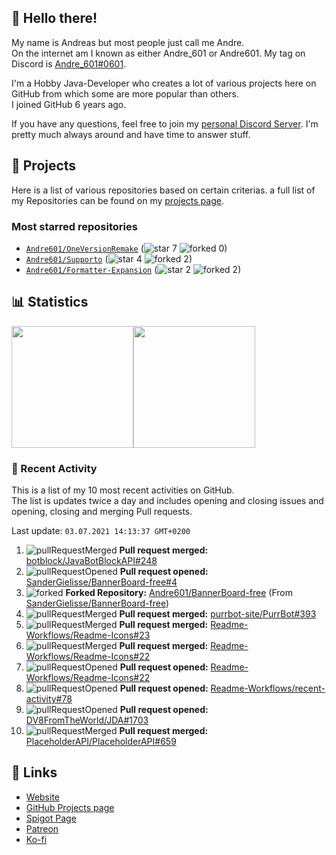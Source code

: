 <!-- Links -->
[andre]: https://discord.bio/p/andre601
[purr]: https://purrbot.site
[discord]: https://discord.gg/6dazXp6
[website]: https://andre601.ch
[github]: https://andre601.ch/projects
[spigot]: https://www.spigotmc.org/resources/authors/56829/
[patreon]: https://patreon.com/andre_601
[ko-fi]: https://ko-fi.com/andre_601

## 👋 Hello there!
My name is Andreas but most people just call me Andre.  
On the internet am I known as either Andre_601 or Andre601. My tag on Discord is [Andre_601#0601][andre].

I'm a Hobby Java-Developer who creates a lot of various projects here on GitHub from which some are more popular than others.  
I joined GitHub 6 years ago.

If you have any questions, feel free to join my [personal Discord Server][discord]. I'm pretty much always around and have time to answer stuff.

## 📁 Projects
Here is a list of various repositories based on certain criterias. a full list of my Repositories can be found on my [projects page][github].

### Most starred repositories

- [`Andre601/OneVersionRemake`](https://github.com/Andre601/OneVersionRemake) (![star] 7 ![forked] 0)
- [`Andre601/Supporto`](https://github.com/Andre601/Supporto) (![star] 4 ![forked] 2)
- [`Andre601/Formatter-Expansion`](https://github.com/Andre601/Formatter-Expansion) (![star] 2 ![forked] 2)

## 📊 Statistics
<img height="195px" src="https://github-readme-stats.vercel.app/api?username=Andre601&show_icons=true&hide_rank=true&title_color=3498db&bg_color=ffffff00&text_color=718096&disable_animations=true"><img height="195px" src="https://github-readme-stats.vercel.app/api/top-langs?username=Andre601&layout=compact&title_color=3498db&bg_color=ffffff00&text_color=718096">

### 📜 Recent Activity
This is a list of my 10 most recent activities on GitHub.  
The list is updates twice a day and includes opening and closing issues and opening, closing and merging Pull requests.

<!--RECENT_ACTIVITY:last_update-->
Last update: `03.07.2021 14:13:37 GMT+0200`
<!--RECENT_ACTIVITY:last_update_end-->
<!--RECENT_ACTIVITY:start-->
1. ![pullRequestMerged] **Pull request merged:** [botblock/JavaBotBlockAPI#248](https://github.com/botblock/JavaBotBlockAPI/pull/248)
2. ![pullRequestOpened] **Pull request opened:** [SanderGielisse/BannerBoard-free#4](https://github.com/SanderGielisse/BannerBoard-free/pull/4)
3. ![forked] **Forked Repository:** [Andre601/BannerBoard-free](https://github.com/Andre601/BannerBoard-free) (From [SanderGielisse/BannerBoard-free](https://github.com/SanderGielisse/BannerBoard-free))
4. ![pullRequestMerged] **Pull request merged:** [purrbot-site/PurrBot#393](https://github.com/purrbot-site/PurrBot/pull/393)
5. ![pullRequestMerged] **Pull request merged:** [Readme-Workflows/Readme-Icons#23](https://github.com/Readme-Workflows/Readme-Icons/pull/23)
6. ![pullRequestMerged] **Pull request merged:** [Readme-Workflows/Readme-Icons#22](https://github.com/Readme-Workflows/Readme-Icons/pull/22)
7. ![pullRequestOpened] **Pull request opened:** [Readme-Workflows/Readme-Icons#22](https://github.com/Readme-Workflows/Readme-Icons/pull/22)
8. ![pullRequestOpened] **Pull request opened:** [Readme-Workflows/recent-activity#78](https://github.com/Readme-Workflows/recent-activity/pull/78)
9. ![pullRequestOpened] **Pull request opened:** [DV8FromTheWorld/JDA#1703](https://github.com/DV8FromTheWorld/JDA/pull/1703)
10. ![pullRequestMerged] **Pull request merged:** [PlaceholderAPI/PlaceholderAPI#659](https://github.com/PlaceholderAPI/PlaceholderAPI/pull/659)
<!--RECENT_ACTIVITY:end-->

## 🔗 Links
- [Website]
- [GitHub Projects page][github]
- [Spigot Page][spigot]
- [Patreon]
- [Ko-fi]

<!-- Badges -->
[issueOpened]: https://cdn.jsdelivr.net/gh/Readme-Workflows/Readme-Icons@v1.1.0/icons/octicons/IssueOpened.svg
[issueClosed]: https://cdn.jsdelivr.net/gh/Readme-Workflows/Readme-Icons@v1.1.0/icons/octicons/IssueClosed.svg

[pullRequestOpened]: https://cdn.jsdelivr.net/gh/Readme-Workflows/Readme-Icons@v1.1.0/icons/octicons/PullRequestOpened.svg
[pullRequestClosed]: https://cdn.jsdelivr.net/gh/Readme-Workflows/Readme-Icons@v1.1.0/icons/octicons/PullRequestClosed.svg
[pullRequestMerged]: https://cdn.jsdelivr.net/gh/Readme-Workflows/Readme-Icons@v1.1.0/icons/octicons/PullRequestMerged.svg

[comment]: https://cdn.jsdelivr.net/gh/Readme-Workflows/Readme-Icons@v1.1.0/icons/octicons/Comment.svg

[changesRequested]: https://cdn.jsdelivr.net/gh/Readme-Workflows/Readme-Icons@v1.1.0/icons/octicons/RequestedChanges.svg
[approved]: https://cdn.jsdelivr.net/gh/Readme-Workflows/Readme-Icons@v1.1.0/icons/octicons/ApprovedChanges.svg
[repoCreated]: https://cdn.jsdelivr.net/gh/Readme-Workflows/Readme-Icons@v1.1.0/icons/octicons/Repository.svg

[release]: https://cdn.jsdelivr.net/gh/Readme-Workflows/Readme-Icons@v1.1.0/icons/octicons/Release.svg
[star]: https://cdn.jsdelivr.net/gh/Readme-Workflows/Readme-Icons@v1.1.0/icons/octicons/StarredRepository.svg
[wiki]: https://cdn.jsdelivr.net/gh/Readme-Workflows/Readme-Icons@v1.1.0/icons/octicons/Wiki.svg
[forked]: https://cdn.jsdelivr.net/gh/Readme-Workflows/Readme-Icons@main/icons/octicons/ForkedRepository.svg
